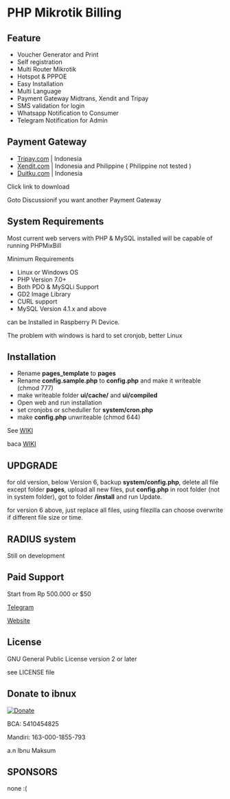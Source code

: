 # PHP Mikrotik Billing

## Feature

- Voucher Generator and Print
- Self registration
- Multi Router Mikrotik
- Hotspot & PPPOE
- Easy Installation
- Multi Language
- Payment Gateway Midtrans, Xendit and Tripay
- SMS validation for login
- Whatsapp Notification to Consumer
- Telegram Notification for Admin

## Payment Gateway

- [Tripay.com](https://github.com/hotspotbilling/phpmixbill-tripay) | Indonesia
- [Xendit.com](https://github.com/hotspotbilling/phpmixbill-xendit) | Indonesia and Philippine ( Philippine not tested )
- [Duitku.com](https://github.com/hotspotbilling/phpmixbill-duitku) | Indonesia

Click link to download

Goto Discussionif you want another Payment Gateway

## System Requirements

Most current web servers with PHP & MySQL installed will be capable of running PHPMixBill

Minimum Requirements

- Linux or Windows OS
- PHP Version 7.0+
- Both PDO & MySQLi Support
- GD2 Image Library
- CURL support
- MySQL Version 4.1.x and above

can be Installed in Raspberry Pi Device.

The problem with windows is hard to set cronjob, better Linux

## Installation

- Rename **pages_template** to **pages**
- Rename **config.sample.php** to **config.php** and make it writeable (chmod 777)
- make writeable folder **ui/cache/** and **ui/compiled**
- Open web and run installation
- set cronjobs or scheduller for **system/cron.php**
- make **config.php** unwriteable (chmod 644)


See [WIKI](https://github.com/ibnux/phpmixbill/wiki/Instalation)

baca [WIKI](https://github.com/ibnux/phpmixbill/wiki/Instalation)

## UPDGRADE

for old version, below Version 6, backup **system/config.php**, delete all file except folder **pages**, upload all new files, put **config.php** in root folder (not in system folder), got to folder **/install** and run Update.

for version 6 above, just replace all files, using filezilla can choose overwrite if different file size or time.

## RADIUS system

Still on development
## Paid Support

Start from Rp 500.000 or $50

[Telegram](https://t.me/ibnux)

[Website](https://ibnux.net/layanan)

## License

GNU General Public License version 2 or later

see LICENSE file

## Donate to ibnux

[![Donate](https://img.shields.io/badge/Donate-PayPal-green.svg)](https://paypal.me/ibnux)

BCA: 5410454825

Mandiri: 163-000-1855-793

a.n Ibnu Maksum

## SPONSORS

none :(
